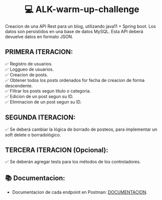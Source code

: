 <h1 align="center">💻 ALK-warm-up-challenge</h1>

Creacion de una API Rest para un blog, utilizando java11 + Spring boot. Los datos son persistidos en una base de datos MySQL. Esta API deberá devuelve datos en formato JSON.

<h2>PRIMERA ITERACION:</h2> </br</br>
✅ Registro de usuarios. </br>
✅ Loggueo de usuarios. </br>
✅ Creacion de posts. </br>
✅ Obtener todos los posts ordenados for fecha de creacion de forma descendente. </br>
✅ Filtrar los posts segun titulo o categoria. </br>
✅ Edicion de un post segun su ID. </br>
✅ Eliminacion de un post segun su ID. </br>

<h2>SEGUNDA ITERACION:</h2> </br</br>
✅ Se deberá cambiar la lógica de borrado de posteos, para implementar un soft delete o borradológico. </br>

<h2>TERCERA ITERACION (Opcional):</h2> </br</br>
✅ Se deberán agregar tests para los métodos de los controladores. </br>

<h2>📚 Documentacion:</h2>

- Documentacion de cada endpoint en Postman: <a href="https://documenter.getpostman.com/view/16169885/UUxzA7bN"> DOCUMENTACION</a>.
